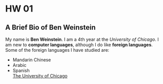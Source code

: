 # HW 01
## A Brief Bio of **Ben Weinstein**

My name is **Ben Weinstein**. I am a 4th year at the *University of Chicago*. I am new to **computer languages**, although I do like **foreign languages**.
Some of the foreign languages I have studied are:  
- Mandarin Chinese
- Arabic    
- Spanish  
[The University of Chicago](https://www.uchicago.edu)